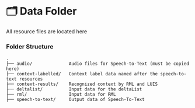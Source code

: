 # 🗂️ Data Folder

All resource files are located here


### Folder Structure
```
.
├── audio/              Audio files for Speech-to-Text (must be copied here)
├── context-labelled/   Context label data named after the speech-to-text resources
├── context-results/    Recognized context by RML and LUIS
├── deltalist/          Input data for the deltaList
├── rml/                Input data for RML
├── speech-to-text/     Output data of Speech-To-Text
```
